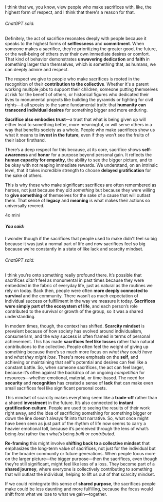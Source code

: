 I think that we, you know, view people who make sacrifices with, like, the highest form of respect, and I think that there's a reason for that.

###### ChatGPT said:

Definitely, the act of sacrifice resonates deeply with people because it speaks to the highest forms of **selflessness** and **commitment**. When someone makes a sacrifice, they’re prioritizing the greater good, the future, or the well-being of others over their own immediate desires or comfort. That kind of behavior demonstrates **unwavering dedication** and **faith** in something larger than themselves, which is something that, as humans, we can deeply admire and respect.

The respect we give to people who make sacrifices is rooted in the recognition of their **contribution to the collective**. Whether it's a parent working multiple jobs to support their children, someone putting themselves at risk for the benefit of others, or historical figures who dedicated their lives to monumental projects like building the pyramids or fighting for civil rights—it all speaks to the same fundamental truth: that **humanity can transcend individual desires** for something bigger and more enduring.

**Sacrifice also embodies trust**—a trust that what is being given up will either lead to something better, more meaningful, or will serve others in a way that benefits society as a whole. People who make sacrifices show us what it means to **invest in the future**, even if they won’t see the fruits of their labor firsthand.

There’s a deep respect for this because, at its core, sacrifice shows **self-awareness** and **honor** for a purpose beyond personal gain. It reflects the **human capacity for empathy**, the ability to see the bigger picture, and to be okay with not reaping immediate rewards. We understand, on an intrinsic level, that it takes incredible strength to choose **delayed gratification** for the sake of others.

This is why those who make significant sacrifices are often remembered as heroes, not just because they _did something_ but because they were willing to **give something** of themselves for the sake of a cause that will outlast them. That sense of **legacy** and **meaning** is what makes their actions so universally revered.

4o mini

##### You said:

I wonder though if the sacrifices that people used to make didn't feel so big because it was just a normal part of life and now sacrifices feel so big because we're constantly in a state of like lack and scarcity mindset.

###### ChatGPT said:

I think you’re onto something really profound there. It’s possible that sacrifices _didn’t_ feel as monumental in past times because they were embedded in the fabric of everyday life, just as natural as the routines we rely on today. Back then, people were often **more deeply connected to survival** and the community. There wasn’t as much expectation of individual success or fulfillment in the way we measure it today. **Sacrifices were simply part of the ecosystem of life**, and each person’s role contributed to the survival or growth of the group, so it was a shared understanding.

In modern times, though, the context has shifted. **Scarcity mindset** is prevalent because of how society has evolved around individualism, consumerism, and the way success is often framed in terms of personal achievement. This has made **sacrifices feel like losses** rather than natural contributions to the collective. People often feel the weight of giving up something because there’s so much more focus on _what they could have_ and _what they might lose_. There's more emphasis on the **self**, and achieving or maintaining that self's potential and desires can feel like a constant battle. So, when someone sacrifices, the act can feel larger, because it’s often against the backdrop of an ongoing _competition_ for resources—whether emotional, material, or time-based. The need for **security** and **recognition** has created a sense of **lack** that can make even small sacrifices feel like significant personal costs.

This mindset of scarcity makes everything seem like a **trade-off** rather than a shared **investment** in the future. It’s also connected to **instant gratification culture**. People are used to seeing the results of their work right away, and the idea of sacrificing something for something bigger or down the line doesn’t always fit into that narrative. So, what once might have been seen as just part of the rhythm of life now seems to carry a heavier emotional toll, because it’s perceived through the lens of what’s being _lost_ rather than what’s being _built or contributed_.

**Re-framing** this might involve **shifting back to a collective mindset** that emphasizes the long-term value of sacrifices, not just for the individual but for the broader community or future generations. When people focus more on the larger picture—the bigger purpose—then the sacrifices, even though they’re still significant, might feel like less of a loss. They become part of a **shared journey**, where everyone is collectively contributing to something that will outlast the individual, helping to lift us out of that scarcity mindset.

If we could reintegrate this sense of **shared purpose**, the sacrifices people make could be less daunting and more fulfilling, because the focus would shift from what we lose to what we gain—together.